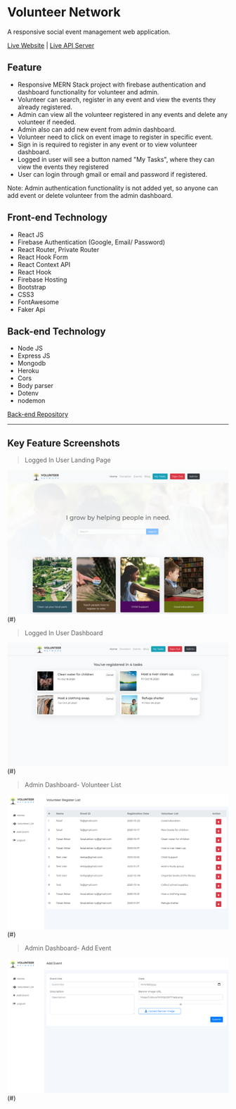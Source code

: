# Volunteer Network

A responsive social event management web application.

[Live Website](https://volunteer-network-6c5bc.firebaseapp.com/) | [Live API Server](https://volunteer-network-react.herokuapp.com)

## Feature

- Responsive MERN Stack project with firebase authentication and dashboard functionality for volunteer and admin.
- Volunteer can search, register in any event and view the events they already registered.
- Admin can view all the volunteer registered in any events and delete any volunteer if needed.
- Admin also can add new event from admin dashboard.
- Volunteer need to click on event image to register in specific event.
- Sign in is required to register in any event or to view volunteer dashboard.
- Logged in user will see a button named "My Tasks", where they can view the events they registered
- User can login through gmail or email and password if registered.

Note: Admin authentication functionality is not added yet, so anyone can add event or delete volunteer from the admin dashboard.

## Front-end Technology

- React JS
- Firebase Authentication (Google, Email/ Password)
- React Router, Private Router
- React Hook Form
- React Context API
- React Hook
- Firebase Hosting
- Bootstrap
- CSS3
- FontAwesome
- Faker Api

## Back-end Technology

- Node JS
- Express JS
- Mongodb
- Heroku
- Cors
- Body parser
- Dotenv
- nodemon

[Back-end Repository](https://github.com/faisalcep/volunteer_network_server)

---

## Key Feature Screenshots

> Logged In User Landing Page

![Landing Page](screenshots/front-page.png)(#)

> Logged In User Dashboard

![User Dashboard](screenshots/user-dashboard.png)(#)

> Admin Dashboard- Volunteer List

![Admin Dashboard](screenshots/admin-dashboard.png)(#)

> Admin Dashboard- Add Event

![Admin Dashboard](screenshots/add-event.png)(#)
